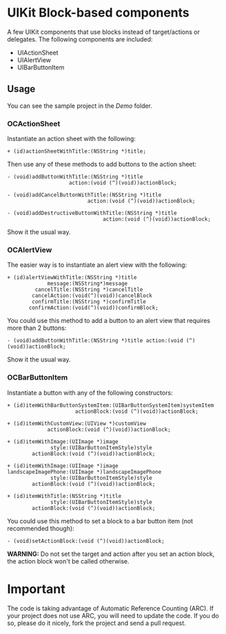 # UIKit Block-based components

A few UIKit components that use blocks instead of target/actions or delegates. The following components are included:

* UIActionSheet
* UIAlertView
* UIBarButtonItem

## Usage

You can see the sample project in the _Demo_ folder.

### OCActionSheet

Instantiate an action sheet with the following:

	+ (id)actionSheetWithTitle:(NSString *)title;

Then use any of these methods to add buttons to the action sheet:

	- (void)addButtonWithTitle:(NSString *)title 
						action:(void (^)(void))actionBlock;

	- (void)addCancelButtonWithTitle:(NSString *)title 
							  action:(void (^)(void))actionBlock;

	- (void)addDestructiveButtonWithTitle:(NSString *)title 
								   action:(void (^)(void))actionBlock;

Show it the usual way.

### OCAlertView

The easier way is to instantiate an alert view with the following:

	+ (id)alertViewWithTitle:(NSString *)title
				 message:(NSString*)message
			 cancelTitle:(NSString *)cancelTitle
			cancelAction:(void(^)(void))cancelBlock
			confirmTitle:(NSString *)confirmTitle
		   confirmAction:(void(^)(void))confirmBlock;

You could use this method to add a button to an alert view that requires more than 2 buttons:

	- (void)addButtonWithTitle:(NSString *)title action:(void (^)(void))actionBlock;

Show it the usual way.

### OCBarButtonItem

Instantiate a button with any of the following constructors:

	+ (id)itemWithBarButtonSystemItem:(UIBarButtonSystemItem)systemItem 
						  actionBlock:(void (^)(void))actionBlock;

	+ (id)itemWithCustomView:(UIView *)customView 
				 actionBlock:(void (^)(void))actionBlock;

	+ (id)itemWithImage:(UIImage *)image 
				  style:(UIBarButtonItemStyle)style
			actionBlock:(void (^)(void))actionBlock;

	+ (id)itemWithImage:(UIImage *)image 
	landscapeImagePhone:(UIImage *)landscapeImagePhone 
				  style:(UIBarButtonItemStyle)style
		    actionBlock:(void (^)(void))actionBlock;

	+ (id)itemWithTitle:(NSString *)title 
				  style:(UIBarButtonItemStyle)style 
			actionBlock:(void (^)(void))actionBlock;

You could use this method to set a block to a bar button item (not recommended though):

	- (void)setActionBlock:(void (^)(void))actionBlock;

**WARNING:** Do not set the target and action after you set an action block, the action block won't be called otherwise.

# Important

The code is taking advantage of Automatic Reference Counting (ARC). If your project does not use ARC, you will need to update the code. If you do so, please do it nicely, fork the project and send a pull request.
